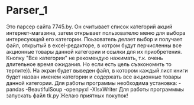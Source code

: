 # Parser_1
Это парсер сайта 7745.by. Он считывает список категорий акций интернет-магазина, затем открывает пользователю меню для выбора интересующей его категории.
Поьзователь делает выбор и получает файл, открытый в excel-редакторе, в котром будут перчисленны все акционные товары данной категории и ссылки для их приобретения.
Кнопку "Все категории" не рекомендую нажимать, т.к. очень длительное время ожидания. Но если есть цель съэкономить то терпите)). На экран будет выведен файл, в котором 
каждый лист книги будет назван именем категории и содержать все акционные товары данной категории.
Для работы программы необходима установка:
-pandas
-BeautifulSoup
-openpyxl
-XlsxWriter
Для работы программмы запускать файл tk.py
Желаю приятных покупок!

